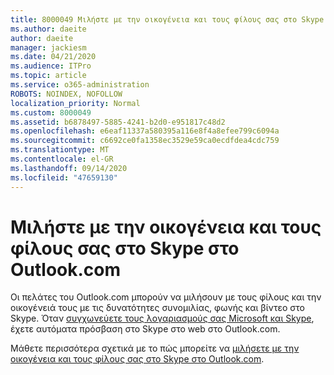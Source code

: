 ```yaml
---
title: 8000049 Μιλήστε με την οικογένεια και τους φίλους σας στο Skype στο Outlook.com
ms.author: daeite
author: daeite
manager: jackiesm
ms.date: 04/21/2020
ms.audience: ITPro
ms.topic: article
ms.service: o365-administration
ROBOTS: NOINDEX, NOFOLLOW
localization_priority: Normal
ms.custom: 8000049
ms.assetid: b6878497-5885-4241-b2d0-e951817c48d2
ms.openlocfilehash: e6eaf11337a580395a116e8f4a8efee799c6094a
ms.sourcegitcommit: c6692ce0fa1358ec3529e59ca0ecdfdea4cdc759
ms.translationtype: MT
ms.contentlocale: el-GR
ms.lasthandoff: 09/14/2020
ms.locfileid: "47659130"
---
```

# <a name="talk-to-family-and-friends-on-skype-in-outlookcom"></a>Μιλήστε με την οικογένεια και τους φίλους σας στο Skype στο Outlook.com

Οι πελάτες του Outlook.com μπορούν να μιλήσουν με τους φίλους και την οικογένειά τους με τις δυνατότητες συνομιλίας, φωνής και βίντεο στο Skype. Όταν [συγχωνεύετε τους λογαριασμούς σας Microsoft και Skype](https://go.microsoft.com/fwlink/p/?linkid=2001101&amp;clcid=0x409), έχετε αυτόματα πρόσβαση στο Skype στο web στο Outlook.com.
  
Μάθετε περισσότερα σχετικά με το πώς μπορείτε να [μιλήσετε με την οικογένεια και τους φίλους σας στο Skype στο Outlook.com](https://go.microsoft.com/fwlink/p/?linkid=2001407&amp;clcid=0x409).
  

